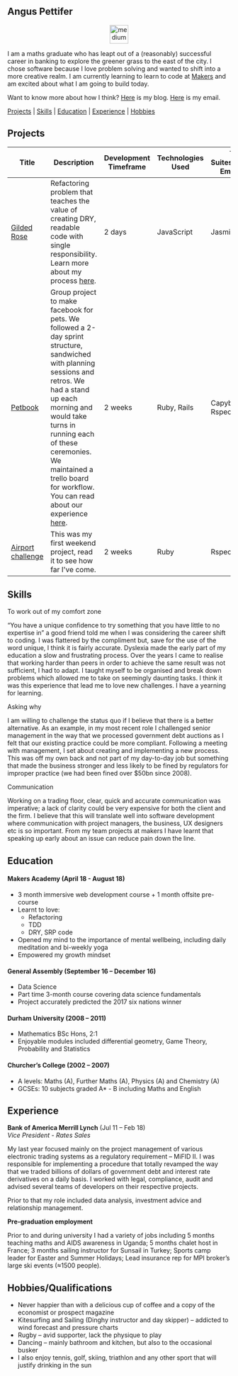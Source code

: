 ## Angus Pettifer

<p align="center">
  <a href="https://medium.com/@angus.pettifer">
    <img src="http://www.webmasto.com/wp-content/uploads/2017/08/Medium-App-Icon-2017.png" alt="medium" hspace="50" height="42" width="42">
  </a>
</p>

I am a maths graduate who has leapt out of a (reasonably) successful career in banking to explore the greener grass to the east of the city. I chose software because I love problem solving and wanted to shift into a more creative realm. I am currently learning to learn to code at [Makers](https://makers.tech/) and am excited about what I am going to build today.

Want to know more about how I think? [Here](https://blog.makersacademy.com/painting-your-face-green-and-making-a-ship-out-of-glass-a-balancing-act-9fc2f9fc1f46) is my blog. [Here](mailto:angus.pettifer@gmail.com) is my email.


[Projects](#projects) | [Skills](#skills) | [Education](#education) | [Experience](#experience) | [Hobbies](#hobbies)

## Projects

| Title | Description | Development Timeframe | Technologies Used | Test Suites/CIs/CDs Employed |
|--|--|--|--|--|
| [Gilded Rose](https://github.com/anguspettifer/GildedRose-Refactoring-Kata/commits/master) | Refactoring problem that teaches the value of creating DRY, readable code with single responsibility. Learn more about my process [here](https://medium.com/@angus.pettifer/gilded-rose-the-approach-of-a-maker-c9cc3607499e). | 2 days | JavaScript | Jasmine |
| [Petbook](https://github.com/chrisrusselldigital/acebook-petbook) | Group project to make facebook for pets. We followed a 2-day sprint structure, sandwiched with planning sessions and retros. We had a stand up each morning and would take turns in running each of these ceremonies. We maintained a trello board for workflow. You can read about our experience [here](https://medium.com/makers-group-project).  | 2 weeks | Ruby, Rails | Capybara, Rspec |
| [Airport challenge](https://github.com/anguspettifer/airport_challenge) | This was my first weekend project, read it to see how far I've come.  | 2 weeks | Ruby | Rspec |


## Skills

To work out of my comfort zone

“You have a unique confidence to try something that you have little to no expertise in” a good friend told me when I was considering the career shift to coding. I was flattered by the compliment but, save for the use of the word unique, I think it is fairly accurate. Dyslexia made the early part of my education a slow and frustrating process. Over the years I came to realise that working harder than peers in order to achieve the same result was not sufficient, I had to adapt. I taught myself to be organised and break down problems which allowed me to take on seemingly daunting tasks. I think it was this experience that lead me to love new challenges. I have a yearning for learning.


Asking why

I am willing to challenge the status quo if I believe that there is a better alternative. As an example, in my most recent role I challenged senior management in the way that we processed government debt auctions as I felt that our existing practice could be more compliant. Following a meeting with management, I set about creating and implementing a new process. This was off my own back and not part of my day-to-day job but something that made the business stronger and less likely to be fined by regulators for improper practice (we had been fined over $50bn since 2008).


Communication

Working on a trading floor, clear, quick and accurate communication was imperative; a lack of clarity could be very expensive for both the client and the firm. I believe that this will translate well into software development where communication with project managers, the business, UX designers etc is so important. From my team projects at makers I have learnt that speaking up early about an issue can reduce pain down the line.

## Education

#### Makers Academy (April 18 - August 18)

- 3 month immersive web development course + 1 month offsite pre-course
- Learnt to love:
  - Refactoring
  - TDD
  - DRY, SRP code
- Opened my mind to the importance of mental wellbeing, including daily meditation and bi-weekly yoga
- Empowered my growth mindset

#### General Assembly (September 16 – December 16)

- Data Science
- Part time 3-month course covering data science fundamentals
- Project accurately predicted the 2017 six nations winner

#### Durham University (2008 – 2011)

- Mathematics BSc Hons, 2:1
- Enjoyable modules included differential geometry, Game Theory, Probability and Statistics

#### Churcher’s College (2002 – 2007)

- A levels: Maths (A), Further Maths (A), Physics (A) and Chemistry (A)
- GCSEs: 10 subjects graded A* - B including Maths and English

## Experience

**Bank of America Merrill Lynch** (Jul 11 – Feb 18)  
*Vice President - Rates Sales*

My last year focused mainly on the project management of various electronic trading systems as a regulatory requirement – MiFID II. I was responsible for implementing a procedure that totally revamped the way that we traded billions of dollars of government debt and interest rate derivatives on a daily basis. I worked with legal, compliance, audit and advised several teams of developers on their respective projects.

Prior to that my role included data analysis, investment advice and relationship management.

**Pre-graduation employment**

Prior to and during university I had a variety of jobs including 5 months teaching maths and AIDS awareness in Uganda; 5 months chalet host in France; 3 months sailing instructor for Sunsail in Turkey; Sports camp leader for Easter and Summer Holidays; Lead insurance rep for MPI broker’s large ski events (≈1500 people).

## Hobbies/Qualifications

- Never happier than with a delicious cup of coffee and a copy of the economist or prospect magazine
- Kitesurfing and Sailing (Dinghy instructor and day skipper) – addicted to wind forecast and pressure charts
- Rugby – avid supporter, lack the physique to play
- Dancing – mainly bathroom and kitchen, but also to the occasional busker
- I also enjoy tennis, golf, skiing, triathlon and any other sport that will justify drinking in the sun

